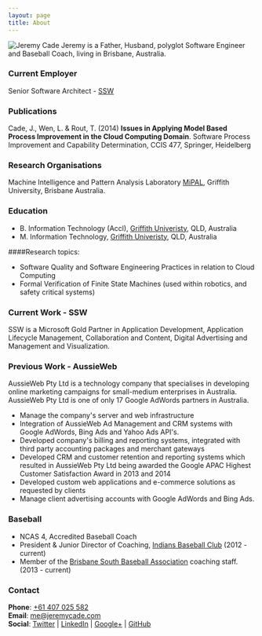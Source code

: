 ```yaml
---
layout: page
title: About
---
```


<img src="../images/JeremyCa.jpg" title="Jeremy Cade" class="right">
Jeremy is a Father, Husband, polyglot Software Engineer and Baseball Coach, living in Brisbane, Australia.

### Current Employer
Senior Software Architect - [SSW](http://www.ssw.com.au)

### Publications
Cade, J., Wen, L. & Rout, T. (2014) **Issues in Applying Model Based Process Improvement in the Cloud Computing Domain**. Software Process Improvement and Capability Determination, CCIS 477, Springer, Heidelberg

### Research Organisations
Machine Intelligence and Pattern Analysis Laboratory [MiPAL](http://www.mipal.net.au), Griffith University, Brisbane Australia.

### Education
- B. Information Technology (Accl), [Griffith Univeristy](http://www.griffith.edu.au), QLD, Australia
- M. Information Technology, [Griffith Univeristy](http://www.griffith.edu.au), QLD, Australia

####Research topics:
- Software Quality and Software Engineering Practices in relation to Cloud Computing
- Formal Verification of Finite State Machines (used within robotics, and safety critical systems) 

### Current Work - SSW
SSW is a Microsoft Gold Partner in Application Development, Application Lifecycle Management, Collaboration and Content, Digital Advertising and Management and Visualization. 

### Previous Work - AussieWeb
AussieWeb Pty Ltd is a technology company that specialises in developing online marketing campaigns for small-medium enterprises in Australia. AussieWeb Pty Ltd is one of only 17 Google AdWords partners in Australia. 

- Manage the company's server and web infrastructure
- Integration of AussieWeb Ad Management and CRM systems with Google AdWords, Bing Ads and Yahoo Ads API's.
- Developed company's billing and reporting systems, integrated with third party accounting packages and merchant gateways
- Developed CRM and customer retention and reporting systems which resulted in AussieWeb Pty Ltd being awarded the Google APAC Highest Customer Satisfaction Award in 2013 and 2014
- Developed custom web applications and e-commerce solutions as requested by clients
- Manage client advertising accounts with Google AdWords and Bing Ads.

### Baseball
- NCAS 4, Accredited Baseball Coach
- President & Junior Director of Coaching, [Indians Baseball Club](http://www.indians.org.au) (2012 - current)
- Member of the [Brisbane South Baseball Association](http://bsba.baseball.com.au) coaching staff. (2013 - current)

### Contact
**Phone**: [+61 407 025 582](tel://+61407025582)<br />
**Email**: [me@jeremycade.com](mailto://me@jeremycade.com)<br />
**Social**: [Twitter](https://twitter.com/jcade83) | [LinkedIn](http://au.linkedin.com/in/jeremycade) | [Google+](https://plus.google.com/+JeremyCade/) | [GitHub](https://github.com/JeremyCade)